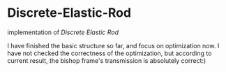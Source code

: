 # Discrete-Elastic-Rod
implementation of <i>Discrete Elastic Rod</i>

I have finished the basic structure so far, and focus on optimization now.
I have not checked the correctness of the optimization, but according to current result, the bishop frame's  transmission is absolutely correct:)
